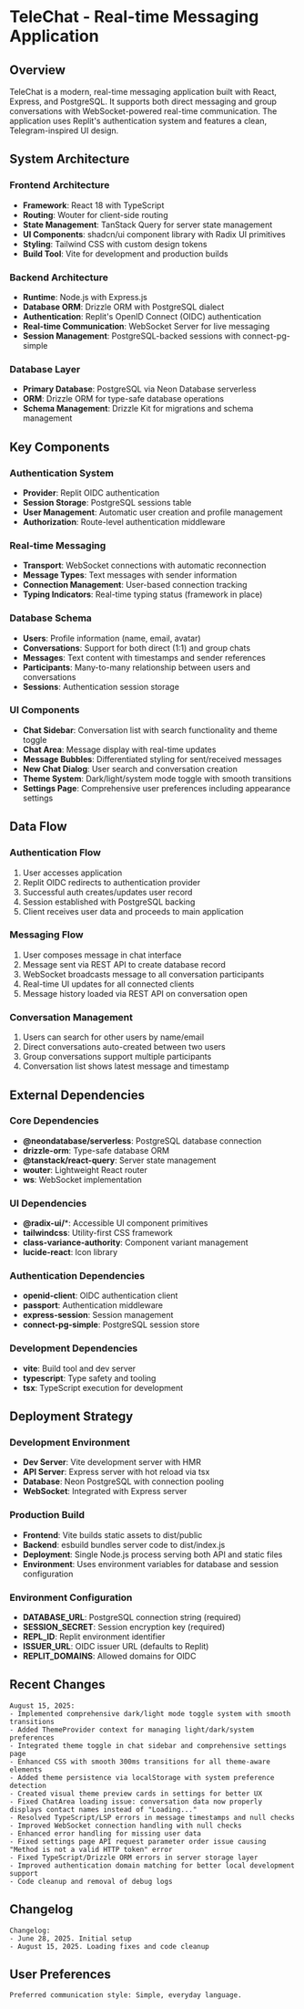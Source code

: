 # TeleChat - Real-time Messaging Application

## Overview

TeleChat is a modern, real-time messaging application built with React, Express, and PostgreSQL. It supports both direct messaging and group conversations with WebSocket-powered real-time communication. The application uses Replit's authentication system and features a clean, Telegram-inspired UI design.

## System Architecture

### Frontend Architecture
- **Framework**: React 18 with TypeScript
- **Routing**: Wouter for client-side routing
- **State Management**: TanStack Query for server state management
- **UI Components**: shadcn/ui component library with Radix UI primitives
- **Styling**: Tailwind CSS with custom design tokens
- **Build Tool**: Vite for development and production builds

### Backend Architecture
- **Runtime**: Node.js with Express.js
- **Database ORM**: Drizzle ORM with PostgreSQL dialect
- **Authentication**: Replit's OpenID Connect (OIDC) authentication
- **Real-time Communication**: WebSocket Server for live messaging
- **Session Management**: PostgreSQL-backed sessions with connect-pg-simple

### Database Layer
- **Primary Database**: PostgreSQL via Neon Database serverless
- **ORM**: Drizzle ORM for type-safe database operations
- **Schema Management**: Drizzle Kit for migrations and schema management

## Key Components

### Authentication System
- **Provider**: Replit OIDC authentication
- **Session Storage**: PostgreSQL sessions table
- **User Management**: Automatic user creation and profile management
- **Authorization**: Route-level authentication middleware

### Real-time Messaging
- **Transport**: WebSocket connections with automatic reconnection
- **Message Types**: Text messages with sender information
- **Connection Management**: User-based connection tracking
- **Typing Indicators**: Real-time typing status (framework in place)

### Database Schema
- **Users**: Profile information (name, email, avatar)
- **Conversations**: Support for both direct (1:1) and group chats
- **Messages**: Text content with timestamps and sender references
- **Participants**: Many-to-many relationship between users and conversations
- **Sessions**: Authentication session storage

### UI Components
- **Chat Sidebar**: Conversation list with search functionality and theme toggle
- **Chat Area**: Message display with real-time updates
- **Message Bubbles**: Differentiated styling for sent/received messages
- **New Chat Dialog**: User search and conversation creation
- **Theme System**: Dark/light/system mode toggle with smooth transitions
- **Settings Page**: Comprehensive user preferences including appearance settings

## Data Flow

### Authentication Flow
1. User accesses application
2. Replit OIDC redirects to authentication provider
3. Successful auth creates/updates user record
4. Session established with PostgreSQL backing
5. Client receives user data and proceeds to main application

### Messaging Flow
1. User composes message in chat interface
2. Message sent via REST API to create database record
3. WebSocket broadcasts message to all conversation participants
4. Real-time UI updates for all connected clients
5. Message history loaded via REST API on conversation open

### Conversation Management
1. Users can search for other users by name/email
2. Direct conversations auto-created between two users
3. Group conversations support multiple participants
4. Conversation list shows latest message and timestamp

## External Dependencies

### Core Dependencies
- **@neondatabase/serverless**: PostgreSQL database connection
- **drizzle-orm**: Type-safe database ORM
- **@tanstack/react-query**: Server state management
- **wouter**: Lightweight React router
- **ws**: WebSocket implementation

### UI Dependencies
- **@radix-ui/***: Accessible UI component primitives
- **tailwindcss**: Utility-first CSS framework
- **class-variance-authority**: Component variant management
- **lucide-react**: Icon library

### Authentication Dependencies
- **openid-client**: OIDC authentication client
- **passport**: Authentication middleware
- **express-session**: Session management
- **connect-pg-simple**: PostgreSQL session store

### Development Dependencies
- **vite**: Build tool and dev server
- **typescript**: Type safety and tooling
- **tsx**: TypeScript execution for development

## Deployment Strategy

### Development Environment
- **Dev Server**: Vite development server with HMR
- **API Server**: Express server with hot reload via tsx
- **Database**: Neon PostgreSQL with connection pooling
- **WebSocket**: Integrated with Express server

### Production Build
- **Frontend**: Vite builds static assets to dist/public
- **Backend**: esbuild bundles server code to dist/index.js
- **Deployment**: Single Node.js process serving both API and static files
- **Environment**: Uses environment variables for database and session configuration

### Environment Configuration
- **DATABASE_URL**: PostgreSQL connection string (required)
- **SESSION_SECRET**: Session encryption key (required)
- **REPL_ID**: Replit environment identifier
- **ISSUER_URL**: OIDC issuer URL (defaults to Replit)
- **REPLIT_DOMAINS**: Allowed domains for OIDC

## Recent Changes
```
August 15, 2025:
- Implemented comprehensive dark/light mode toggle system with smooth transitions
- Added ThemeProvider context for managing light/dark/system preferences
- Integrated theme toggle in chat sidebar and comprehensive settings page
- Enhanced CSS with smooth 300ms transitions for all theme-aware elements
- Added theme persistence via localStorage with system preference detection
- Created visual theme preview cards in settings for better UX
- Fixed ChatArea loading issue: conversation data now properly displays contact names instead of "Loading..."
- Resolved TypeScript/LSP errors in message timestamps and null checks
- Improved WebSocket connection handling with null checks
- Enhanced error handling for missing user data
- Fixed settings page API request parameter order issue causing "Method is not a valid HTTP token" error
- Fixed TypeScript/Drizzle ORM errors in server storage layer
- Improved authentication domain matching for better local development support
- Code cleanup and removal of debug logs
```

## Changelog
```
Changelog:
- June 28, 2025. Initial setup
- August 15, 2025. Loading fixes and code cleanup
```

## User Preferences
```
Preferred communication style: Simple, everyday language.
```